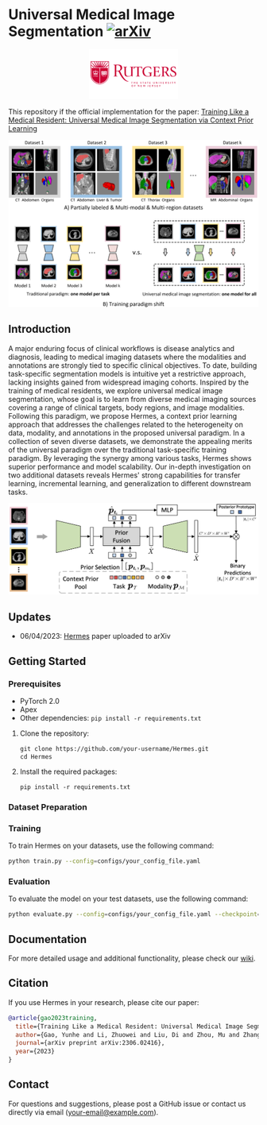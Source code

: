 # Universal Medical Image Segmentation [![arXiv](https://img.shields.io/badge/📃-arXiv-ff69b4)](https://arxiv.org/pdf/2306.02416.pdf)

<div align="center">
    <a><img src="figs/rutgers-logo.png"  height="100px" ></a>
</div>


This repository if the official implementation for the paper: [Training Like a Medical Resident: Universal Medical Image Segmentation via Context Prior Learning](https://arxiv.org/abs/2306.02416)

![img](figs/training_paradigm.png)

## Introduction

A major enduring focus of clinical workflows is disease analytics and diagnosis, leading to medical imaging datasets where the modalities and annotations are strongly tied to specific clinical objectives. To date, building task-specific segmentation models is intuitive yet a restrictive approach, lacking insights gained from widespread imaging cohorts. Inspired by the training of medical residents, we explore universal medical image segmentation, whose goal is to learn from diverse medical imaging sources covering a range of clinical targets, body regions, and image modalities. Following this paradigm, we propose Hermes, a context prior learning approach that addresses the challenges related to the heterogeneity on data, modality, and annotations in the proposed universal paradigm. In a collection of seven diverse datasets, we demonstrate the appealing merits of the universal paradigm over the traditional task-specific training paradigm. By leveraging the synergy among various tasks, Hermes shows superior performance and model scalability. Our in-depth investigation on two additional datasets reveals Hermes' strong capabilities for transfer learning, incremental learning, and generalization to different downstream tasks.

![img](figs/method.png)

## Updates
* 06/04/2023: [Hermes](https://arxiv.org/abs/2306.02416) paper uploaded to arXiv



## Getting Started

### Prerequisites

- PyTorch 2.0
- Apex
- Other dependencies: `pip install -r requirements.txt`

1. Clone the repository:
    ```
    git clone https://github.com/your-username/Hermes.git
    cd Hermes
    ```

2. Install the required packages:
    ```
    pip install -r requirements.txt
    ```

### Dataset Preparation


### Training

To train Hermes on your datasets, use the following command:

```bash
python train.py --config=configs/your_config_file.yaml
```

### Evaluation

To evaluate the model on your test datasets, use the following command:

```bash
python evaluate.py --config=configs/your_config_file.yaml --checkpoint=path/to/your/model.pth
```

## Documentation

For more detailed usage and additional functionality, please check our [wiki](https://github.com/your-username/Hermes/wiki).


## Citation

If you use Hermes in your research, please cite our paper:

```bibtex
@article{gao2023training,
  title={Training Like a Medical Resident: Universal Medical Image Segmentation via Context Prior Learning},
  author={Gao, Yunhe and Li, Zhuowei and Liu, Di and Zhou, Mu and Zhang, Shaoting and Meta, Dimitris N},
  journal={arXiv preprint arXiv:2306.02416},
  year={2023}
}
```

## Contact

For questions and suggestions, please post a GitHub issue or contact us directly via email (your-email@example.com).

